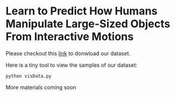 # Learn to Predict How Humans Manipulate Large-Sized Objects From Interactive Motions

Please checkout this [link](https://drive.google.com/drive/folders/174k-o7UFuIZg8BsZRbDGcAbVskKsF36r?usp=sharing) to donwload our dataset.

Here is a tiny tool to view the samples of our dataset:


    python visData.py


More materials coming soon
